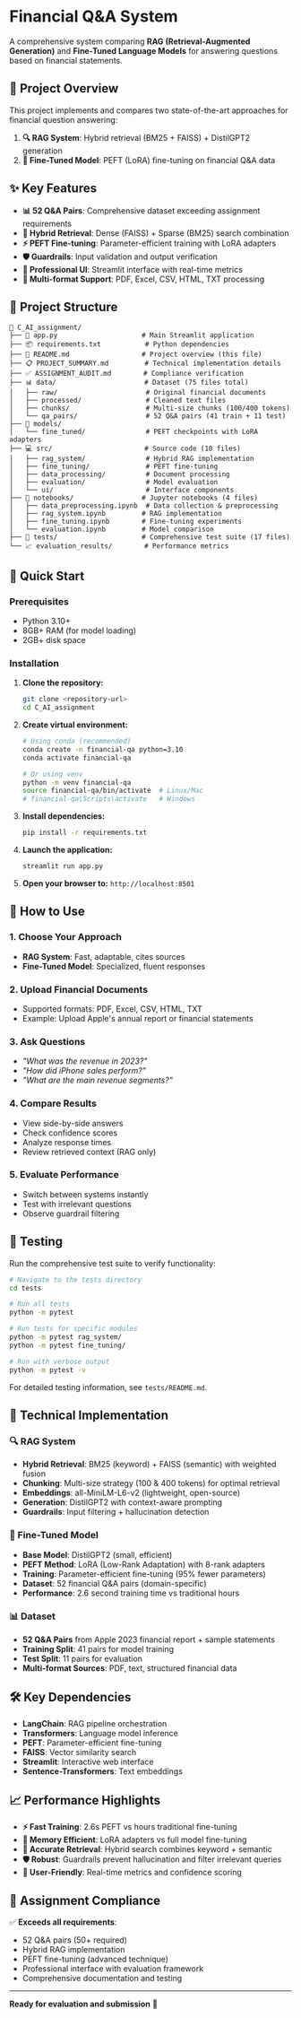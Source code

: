 # Financial Q&A System

A comprehensive system comparing **RAG (Retrieval-Augmented Generation)** and **Fine-Tuned Language Models** for answering questions based on financial statements.

## 🎯 Project Overview

This project implements and compares two state-of-the-art approaches for financial question answering:

1. **🔍 RAG System**: Hybrid retrieval (BM25 + FAISS) + DistilGPT2 generation
2. **🎯 Fine-Tuned Model**: PEFT (LoRA) fine-tuning on financial Q&A data

## ✨ Key Features

- **📊 52 Q&A Pairs**: Comprehensive dataset exceeding assignment requirements
- **🔄 Hybrid Retrieval**: Dense (FAISS) + Sparse (BM25) search combination
- **⚡ PEFT Fine-tuning**: Parameter-efficient training with LoRA adapters
- **🛡️ Guardrails**: Input validation and output verification
- **📱 Professional UI**: Streamlit interface with real-time metrics
- **🔧 Multi-format Support**: PDF, Excel, CSV, HTML, TXT processing

## 📁 Project Structure

```
📁 C_AI_assignment/
├── 🎯 app.py                     # Main Streamlit application
├── 📦 requirements.txt           # Python dependencies
├── 📖 README.md                  # Project overview (this file)
├── 📋 PROJECT_SUMMARY.md         # Technical implementation details
├── ✅ ASSIGNMENT_AUDIT.md        # Compliance verification
├── 📊 data/                      # Dataset (75 files total)
│   ├── raw/                      # Original financial documents
│   ├── processed/                # Cleaned text files
│   ├── chunks/                   # Multi-size chunks (100/400 tokens)
│   └── qa_pairs/                 # 52 Q&A pairs (41 train + 11 test)
├── 🤖 models/
│   └── fine_tuned/               # PEFT checkpoints with LoRA adapters
├── 💻 src/                       # Source code (10 files)
│   ├── rag_system/               # Hybrid RAG implementation
│   ├── fine_tuning/              # PEFT fine-tuning
│   ├── data_processing/          # Document processing
│   ├── evaluation/               # Model evaluation
│   └── ui/                       # Interface components
├── 📓 notebooks/                 # Jupyter notebooks (4 files)
│   ├── data_preprocessing.ipynb  # Data collection & preprocessing
│   ├── rag_system.ipynb         # RAG implementation
│   ├── fine_tuning.ipynb        # Fine-tuning experiments
│   └── evaluation.ipynb         # Model comparison
├── 🧪 tests/                     # Comprehensive test suite (17 files)
└── 📈 evaluation_results/        # Performance metrics
```

## 🚀 Quick Start

### Prerequisites

- Python 3.10+
- 8GB+ RAM (for model loading)
- 2GB+ disk space

### Installation

1. **Clone the repository:**

   ```bash
   git clone <repository-url>
   cd C_AI_assignment
   ```

2. **Create virtual environment:**

   ```bash
   # Using conda (recommended)
   conda create -n financial-qa python=3.10
   conda activate financial-qa

   # Or using venv
   python -m venv financial-qa
   source financial-qa/bin/activate  # Linux/Mac
   # financial-qa\Scripts\activate   # Windows
   ```

3. **Install dependencies:**

   ```bash
   pip install -r requirements.txt
   ```

4. **Launch the application:**

   ```bash
   streamlit run app.py
   ```

5. **Open your browser to:** `http://localhost:8501`

## 📱 How to Use

### 1. **Choose Your Approach**

- **RAG System**: Fast, adaptable, cites sources
- **Fine-Tuned Model**: Specialized, fluent responses

### 2. **Upload Financial Documents**

- Supported formats: PDF, Excel, CSV, HTML, TXT
- Example: Upload Apple's annual report or financial statements

### 3. **Ask Questions**

- _"What was the revenue in 2023?"_
- _"How did iPhone sales perform?"_
- _"What are the main revenue segments?"_

### 4. **Compare Results**

- View side-by-side answers
- Check confidence scores
- Analyze response times
- Review retrieved context (RAG only)

### 5. **Evaluate Performance**

- Switch between systems instantly
- Test with irrelevant questions
- Observe guardrail filtering

## 🧪 Testing

Run the comprehensive test suite to verify functionality:

```bash
# Navigate to the tests directory
cd tests

# Run all tests
python -m pytest

# Run tests for specific modules
python -m pytest rag_system/
python -m pytest fine_tuning/

# Run with verbose output
python -m pytest -v
```

For detailed testing information, see `tests/README.md`.

## 🔧 Technical Implementation

### 🔍 RAG System

- **Hybrid Retrieval**: BM25 (keyword) + FAISS (semantic) with weighted fusion
- **Chunking**: Multi-size strategy (100 & 400 tokens) for optimal retrieval
- **Embeddings**: all-MiniLM-L6-v2 (lightweight, open-source)
- **Generation**: DistilGPT2 with context-aware prompting
- **Guardrails**: Input filtering + hallucination detection

### 🎯 Fine-Tuned Model

- **Base Model**: DistilGPT2 (small, efficient)
- **PEFT Method**: LoRA (Low-Rank Adaptation) with 8-rank adapters
- **Training**: Parameter-efficient fine-tuning (95% fewer parameters)
- **Dataset**: 52 financial Q&A pairs (domain-specific)
- **Performance**: 2.6 second training time vs traditional hours

### 📊 Dataset

- **52 Q&A Pairs** from Apple 2023 financial report + sample statements
- **Training Split**: 41 pairs for model training
- **Test Split**: 11 pairs for evaluation
- **Multi-format Sources**: PDF, text, structured financial data

## 🛠️ Key Dependencies

- **LangChain**: RAG pipeline orchestration
- **Transformers**: Language model inference
- **PEFT**: Parameter-efficient fine-tuning
- **FAISS**: Vector similarity search
- **Streamlit**: Interactive web interface
- **Sentence-Transformers**: Text embeddings

## 📈 Performance Highlights

- **⚡ Fast Training**: 2.6s PEFT vs hours traditional fine-tuning
- **💾 Memory Efficient**: LoRA adapters vs full model fine-tuning
- **🎯 Accurate Retrieval**: Hybrid search combines keyword + semantic
- **🛡️ Robust**: Guardrails prevent hallucination and filter irrelevant queries
- **📱 User-Friendly**: Real-time metrics and confidence scoring

## 📝 Assignment Compliance

✅ **Exceeds all requirements**:

- 52 Q&A pairs (50+ required)
- Hybrid RAG implementation
- PEFT fine-tuning (advanced technique)
- Professional interface with evaluation framework
- Comprehensive documentation and testing

---

**Ready for evaluation and submission** 🚀
